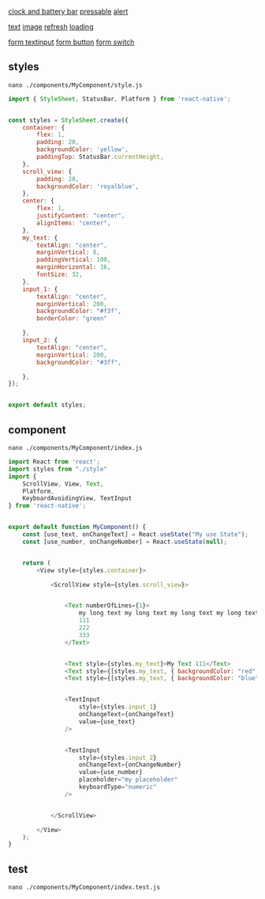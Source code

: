 [clock and battery bar](https://reactnative.dev/docs/statusbar)
[pressable](https://reactnative.dev/docs/pressable)
[alert](https://reactnative.dev/docs/alert)

[text](https://reactnative.dev/docs/text#onpress)
[image](https://reactnative.dev/docs/image)
[refresh](https://reactnative.dev/docs/refreshcontrol)
[loading](https://reactnative.dev/docs/activityindicator)

[form textinput](https://reactnative.dev/docs/textinput)
[form button](https://reactnative.dev/docs/button)
[form switch](https://reactnative.dev/docs/switch)



## styles
`nano ./components/MyComponent/style.js`
```js
import { StyleSheet, StatusBar, Platform } from 'react-native';


const styles = StyleSheet.create({
    container: {
        flex: 1,
        padding: 20,
        backgroundColor: 'yellow',
        paddingTop: StatusBar.currentHeight,
    },
    scroll_view: {
        padding: 20,
        backgroundColor: 'royalblue',
    },
    center: {
        flex: 1,
        justifyContent: "center",
        alignItems: "center",
    },
    my_text: {
        textAlign: "center",
        marginVertical: 8,
        paddingVertical: 100,
        marginHorizontal: 16,
        fontSize: 32,
    },
    input_1: {
        textAlign: "center",
        marginVertical: 200,
        backgroundColor: "#f3f",
        borderColor: "green"

    },
    input_2: {
        textAlign: "center",
        marginVertical: 200,
        backgroundColor: "#3ff",

    },
});


export default styles;
```


## component
`nano ./components/MyComponent/index.js`
```js
import React from 'react';
import styles from "./style"
import {
    ScrollView, View, Text,
    Platform,
    KeyboardAvoidingView, TextInput
} from 'react-native';


export default function MyComponent() {
    const [use_text, onChangeText] = React.useState("My use State");
    const [use_number, onChangeNumber] = React.useState(null);


    return (
        <View style={styles.container}>

            <ScrollView style={styles.scroll_view}>


                <Text numberOfLines={1}>
                    my long text my long text my long text my long text my long text my long text
                    111
                    222
                    333
                </Text>


                <Text style={styles.my_text}>My Text 111</Text>
                <Text style={[styles.my_text, { backgroundColor: "red" }]}>My Text 222</Text>
                <Text style={[styles.my_text, { backgroundColor: "blue" }]}>My Text 333</Text>


                <TextInput
                    style={styles.input_1}
                    onChangeText={onChangeText}
                    value={use_text}
                />


                <TextInput
                    style={styles.input_2}
                    onChangeText={onChangeNumber}
                    value={use_number}
                    placeholder="my placeholder"
                    keyboardType="numeric"
                />


            </ScrollView>

        </View>
    );
}
```


## test
`nano ./components/MyComponent/index.test.js`
```js

```
